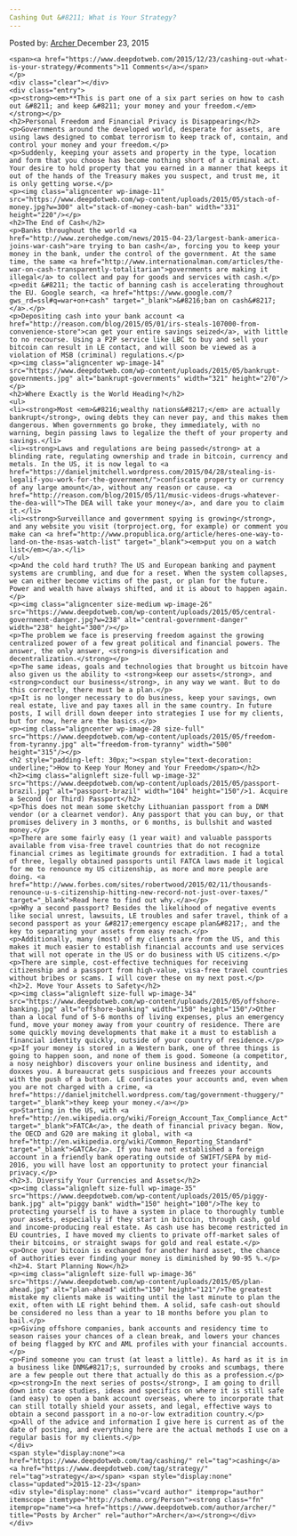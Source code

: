```yaml
---
Cashing Out &#8211; What is Your Strategy?
---
```

<article class="post-listing post-10463 post type-post status-publish format-standard has-post-thumbnail hentry  tag-cashing tag-strategy">
    <div class="post-inner">
        <span>Posted by: <a href="https://www.deepdotweb.com/author/archer/" title="">Archer </a></span>
    <span>December 23, 2015</span>
    
    <span><a href="https://www.deepdotweb.com/2015/12/23/cashing-out-what-is-your-strategy/#comments">11 Comments</a></span>
    </p>
    <div class="clear"></div>
    <div class="entry">
    <p><strong><em>**This is part one of a six part series on how to cash out &#8211; and keep &#8211; your money and your freedom.</em></strong></p>
    <h2>Personal Freedom and Financial Privacy is Disappearing</h2>
    <p>Governments around the developed world, desperate for assets, are using laws designed to combat terrorism to keep track of, contain, and control your money and your freedom.</p>
    <p>Suddenly, keeping your assets and property in the type, location and form that you choose has become nothing short of a criminal act. Your desire to hold property that you earned in a manner that keeps it out of the hands of the Treasury makes you suspect, and trust me, it is only getting worse.</p>
    <p><img class="aligncenter wp-image-11" src="https://www.deepdotweb.com/wp-content/uploads/2015/05/stach-of-money.jpg?w=300" alt="stack-of-money-cash-ban" width="331" height="220"/></p>
    <h2>The End of Cash</h2>
    <p>Banks throughout the world <a href="http://www.zerohedge.com/news/2015-04-23/largest-bank-america-joins-war-cash">are trying to ban cash</a>, forcing you to keep your money in the bank, under the control of the government. At the same time, the same <a href="http://www.internationalman.com/articles/the-war-on-cash-transparently-totalitarian">governments are making it illegal</a> to collect and pay for goods and services with cash.</p>
    <p>edit &#8211; the tactic of banning cash is accelerating throughout the EU. Google search, <a href="https://www.google.com/?gws_rd=ssl#q=war+on+cash" target="_blank">&#8216;ban on cash&#8217;</a>.</p>
    <p>Depositing cash into your bank account <a href="http://reason.com/blog/2015/05/01/irs-steals-107000-from-convenience-store">can get your entire savings seized</a>, with little to no recourse. Using a P2P service like LBC to buy and sell your bitcoin can result in LE contact, and will soon be viewed as a violation of MSB (criminal) regulations.</p>
    <p><img class="aligncenter wp-image-14" src="https://www.deepdotweb.com/wp-content/uploads/2015/05/bankrupt-governments.jpg" alt="bankrupt-governments" width="321" height="270"/></p>
    <h2>Where Exactly is the World Heading?</h2>
    <ul>
    <li><strong>Most <em>&#8216;wealthy nations&#8217;</em> are actually bankrupt</strong>, owing debts they can never pay, and this makes them dangerous. When governments go broke, they immediately, with no warning, begin passing laws to legalize the theft of your property and savings.</li>
    <li><strong>Laws and regulations are being passed</strong> at a blinding rate, regulating ownership and trade in bitcoin, currency and metals. In the US, it is now legal to <a href="https://danieljmitchell.wordpress.com/2015/04/28/stealing-is-legalif-you-work-for-the-government/">confiscate property or currency of any large amount</a>, without any reason or cause. <a href="http://reason.com/blog/2015/05/11/music-videos-drugs-whatever-the-dea-will">The DEA will take your money</a>, and dare you to claim it.</li>
    <li><strong>Surveillance and government spying is growing</strong>, and any website you visit (torproject.org, for example) or comment you make can <a href="http://www.propublica.org/article/heres-one-way-to-land-on-the-nsas-watch-list" target="_blank"><em>put you on a watch list</em></a>.</li>
    </ul>
    <p>And the cold hard truth? The US and European banking and payment systems are crumbling, and due for a reset. When the system collapses, we can either become victims of the past, or plan for the future. Power and wealth have always shifted, and it is about to happen again.</p>
    <p><img class="aligncenter size-medium wp-image-26" src="https://www.deepdotweb.com/wp-content/uploads/2015/05/central-government-danger.jpg?w=238" alt="central-government-danger" width="238" height="300"/></p>
    <p>The problem we face is preserving freedom against the growing centralized power of a few great political and financial powers. The answer, the only answer, <strong>is diversification and decentralization.</strong></p>
    <p>The same ideas, goals and technologies that brought us bitcoin have also given us the ability to <strong>keep our assets</strong>, and <strong>conduct our business</strong>, in any way we want. But to do this correctly, there must be a plan.</p>
    <p>It is no longer necessary to do business, keep your savings, own real estate, live and pay taxes all in the same country. In future posts, I will drill down deeper into strategies I use for my clients, but for now, here are the basics.</p>
    <p><img class="aligncenter wp-image-28 size-full" src="https://www.deepdotweb.com/wp-content/uploads/2015/05/freedom-from-tyranny.jpg" alt="freedom-from-tyranny" width="500" height="315"/></p>
    <h2 style="padding-left: 30px;"><span style="text-decoration: underline;">How to Keep Your Money and Your Freedom</span></h2>
    <h2><img class="alignleft size-full wp-image-32" src="https://www.deepdotweb.com/wp-content/uploads/2015/05/passport-brazil.jpg" alt="passport-brazil" width="104" height="150"/>1. Acquire a Second (or Third) Passport</h2>
    <p>This does not mean some sketchy Lithuanian passport from a DNM vendor (or a clearnet vendor). Any passport that you can buy, or that promises delivery in 3 months, or 6 months, is bullshit and wasted money.</p>
    <p>There are some fairly easy (1 year wait) and valuable passports available from visa-free travel countries that do not recognize financial crimes as legitimate grounds for extradition. I had a total of three, legally obtained passports until FATCA laws made it logical for me to renounce my US citizenship, as more and more people are doing. <a href="http://www.forbes.com/sites/robertwood/2015/02/11/thousands-renounce-u-s-citizenship-hitting-new-record-not-just-over-taxes/" target="_blank">Read here to find out why.</a></p>
    <p>Why a second passport? Besides the likelihood of negative events like social unrest, lawsuits, LE troubles and safer travel, think of a second passport as your &#8217;emergency escape plan&#8217;, and the key to separating your assets from easy reach.</p>
    <p>Additionally, many (most) of my clients are from the US, and this makes it much easier to establish financial accounts and use services that will not operate in the US or do business with US citizens.</p>
    <p>There are simple, cost-effective techniques for receiving citizenship and a passport from high-value, visa-free travel countries without bribes or scams. I will cover these on my next post.</p>
    <h2>2. Move Your Assets to Safety</h2>
    <p><img class="alignleft size-full wp-image-34" src="https://www.deepdotweb.com/wp-content/uploads/2015/05/offshore-banking.jpg" alt="offshore-banking" width="150" height="150"/>Other than a local fund of 5-6 months of living expenses, plus an emergency fund, move your money away from your country of residence. There are some quickly moving developments that make it a must to establish a financial identity quickly, outside of your country of residence.</p>
    <p>If your money is stored in a Western bank, one of three things is going to happen soon, and none of them is good. Someone (a competitor, a nosy neighbor) discovers your online business and identity, and doxxes you. A bureaucrat gets suspicious and freezes your accounts with the push of a button. LE confiscates your accounts and, even when you are not charged with a crime, <a href="https://danieljmitchell.wordpress.com/tag/government-thuggery/" target="_blank">they keep your money.</a></p>
    <p>Starting in the US, with <a href="http://en.wikipedia.org/wiki/Foreign_Account_Tax_Compliance_Act" target="_blank">FATCA</a>, the death of financial privacy began. Now, the OECD and G20 are making it global, with <a href="http://en.wikipedia.org/wiki/Common_Reporting_Standard" target="_blank">GATCA</a>. If you have not established a foreign account in a friendly bank operating outside of SWIFT/SEPA by mid-2016, you will have lost an opportunity to protect your financial privacy.</p>
    <h2>3. Diversify Your Currencies and Assets</h2>
    <p><img class="alignleft size-full wp-image-35" src="https://www.deepdotweb.com/wp-content/uploads/2015/05/piggy-bank.jpg" alt="piggy bank" width="150" height="100"/>The key to protecting yourself is to have a system in place to thoroughly tumble your assets, especially if they start in bitcoin, through cash, gold and income-producing real estate. As cash use has become restricted in EU countries, I have moved my clients to private off-market sales of their bitcoins, or straight swaps for gold and real estate.</p>
    <p>Once your bitcoin is exchanged for another hard asset, the chance of authorities ever finding your money is diminished by 90-95 %.</p>
    <h2>4. Start Planning Now</h2>
    <p><img class="alignleft size-full wp-image-36" src="https://www.deepdotweb.com/wp-content/uploads/2015/05/plan-ahead.jpg" alt="plan-ahead" width="150" height="121"/>The greatest mistake my clients make is waiting until the last minute to plan the exit, often with LE right behind them. A solid, safe cash-out should be considered no less than a year to 18 months before you plan to bail.</p>
    <p>Giving offshore companies, bank accounts and residency time to season raises your chances of a clean break, and lowers your chances of being flagged by KYC and AML profiles with your financial accounts.</p>
    <p>Find someone you can trust (at least a little). As hard as it is in a business like DNM&#8217;s, surrounded by crooks and scumbags, there are a few people out there that actually do this as a profession.</p>
    <p><strong>In the next series of posts</strong>, I am going to drill down into case studies, ideas and specifics on where it is still safe (and easy) to open a bank account overseas, where to incorporate that can still totally shield your assets, and legal, effective ways to obtain a second passport in a no-or-low extradition country.</p>
    <p>All of the advice and information I give here is current as of the date of posting, and everything here are the actual methods I use on a regular basis for my clients.</p>
    </div>
    <span style="display:none"><a href="https://www.deepdotweb.com/tag/cashing/" rel="tag">cashing</a> <a href="https://www.deepdotweb.com/tag/strategy/" rel="tag">strategy</a></span> <span style="display:none" class="updated">2015-12-23</span>
    <div style="display:none" class="vcard author" itemprop="author" itemscope itemtype="http://schema.org/Person"><strong class="fn" itemprop="name"><a href="https://www.deepdotweb.com/author/archer/" title="Posts by Archer" rel="author">Archer</a></strong></div>
    </div>
</article>

